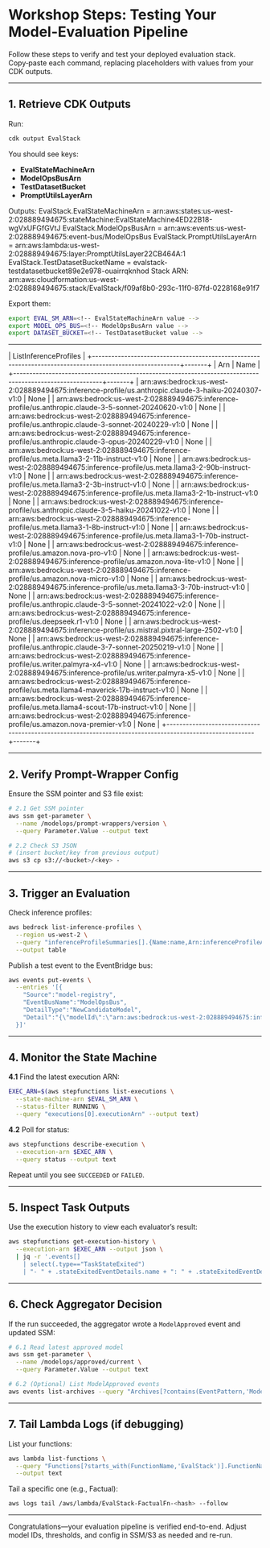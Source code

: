 # Workshop Steps: Testing Your Model-Evaluation Pipeline

Follow these steps to verify and test your deployed evaluation stack. Copy‑paste each command, replacing placeholders with values from your CDK outputs.

---

## 1. Retrieve CDK Outputs

Run:

```bash
cdk output EvalStack
```

You should see keys:

* **EvalStateMachineArn**
* **ModelOpsBusArn**
* **TestDatasetBucket**
* **PromptUtilsLayerArn**

Outputs:
EvalStack.EvalStateMachineArn = arn:aws:states:us-west-2:028889494675:stateMachine:EvalStateMachine4ED22B18-wgVxUFGfGVtJ
EvalStack.ModelOpsBusArn = arn:aws:events:us-west-2:028889494675:event-bus/ModelOpsBus
EvalStack.PromptUtilsLayerArn = arn:aws:lambda:us-west-2:028889494675:layer:PromptUtilsLayer22CB464A:1
EvalStack.TestDatasetBucketName = evalstack-testdatasetbucket89e2e978-ouairrqknhod
Stack ARN:
arn:aws:cloudformation:us-west-2:028889494675:stack/EvalStack/f09af8b0-293c-11f0-87fd-0228168e91f7

Export them:

```bash
export EVAL_SM_ARN=<!-- EvalStateMachineArn value -->
export MODEL_OPS_BUS=<!-- ModelOpsBusArn value -->
export DATASET_BUCKET=<!-- TestDatasetBucket value -->
```

-------------------------------------------------------------------------------------------------------------------
|                                              ListInferenceProfiles                                              |
+---------------------------------------------------------------------------------------------------------+-------+
|                                                   Arn                                                   | Name  |
+---------------------------------------------------------------------------------------------------------+-------+
|  arn:aws:bedrock:us-west-2:028889494675:inference-profile/us.anthropic.claude-3-haiku-20240307-v1:0     |  None |
|  arn:aws:bedrock:us-west-2:028889494675:inference-profile/us.anthropic.claude-3-5-sonnet-20240620-v1:0  |  None |
|  arn:aws:bedrock:us-west-2:028889494675:inference-profile/us.anthropic.claude-3-sonnet-20240229-v1:0    |  None |
|  arn:aws:bedrock:us-west-2:028889494675:inference-profile/us.anthropic.claude-3-opus-20240229-v1:0      |  None |
|  arn:aws:bedrock:us-west-2:028889494675:inference-profile/us.meta.llama3-2-11b-instruct-v1:0            |  None |
|  arn:aws:bedrock:us-west-2:028889494675:inference-profile/us.meta.llama3-2-90b-instruct-v1:0            |  None |
|  arn:aws:bedrock:us-west-2:028889494675:inference-profile/us.meta.llama3-2-3b-instruct-v1:0             |  None |
|  arn:aws:bedrock:us-west-2:028889494675:inference-profile/us.meta.llama3-2-1b-instruct-v1:0             |  None |
|  arn:aws:bedrock:us-west-2:028889494675:inference-profile/us.anthropic.claude-3-5-haiku-20241022-v1:0   |  None |
|  arn:aws:bedrock:us-west-2:028889494675:inference-profile/us.meta.llama3-1-8b-instruct-v1:0             |  None |
|  arn:aws:bedrock:us-west-2:028889494675:inference-profile/us.meta.llama3-1-70b-instruct-v1:0            |  None |
|  arn:aws:bedrock:us-west-2:028889494675:inference-profile/us.amazon.nova-pro-v1:0                       |  None |
|  arn:aws:bedrock:us-west-2:028889494675:inference-profile/us.amazon.nova-lite-v1:0                      |  None |
|  arn:aws:bedrock:us-west-2:028889494675:inference-profile/us.amazon.nova-micro-v1:0                     |  None |
|  arn:aws:bedrock:us-west-2:028889494675:inference-profile/us.meta.llama3-3-70b-instruct-v1:0            |  None |
|  arn:aws:bedrock:us-west-2:028889494675:inference-profile/us.anthropic.claude-3-5-sonnet-20241022-v2:0  |  None |
|  arn:aws:bedrock:us-west-2:028889494675:inference-profile/us.deepseek.r1-v1:0                           |  None |
|  arn:aws:bedrock:us-west-2:028889494675:inference-profile/us.mistral.pixtral-large-2502-v1:0            |  None |
|  arn:aws:bedrock:us-west-2:028889494675:inference-profile/us.anthropic.claude-3-7-sonnet-20250219-v1:0  |  None |
|  arn:aws:bedrock:us-west-2:028889494675:inference-profile/us.writer.palmyra-x4-v1:0                     |  None |
|  arn:aws:bedrock:us-west-2:028889494675:inference-profile/us.writer.palmyra-x5-v1:0                     |  None |
|  arn:aws:bedrock:us-west-2:028889494675:inference-profile/us.meta.llama4-maverick-17b-instruct-v1:0     |  None |
|  arn:aws:bedrock:us-west-2:028889494675:inference-profile/us.meta.llama4-scout-17b-instruct-v1:0        |  None |
|  arn:aws:bedrock:us-west-2:028889494675:inference-profile/us.amazon.nova-premier-v1:0                   |  None |
+---------------------------------------------------------------------------------------------------------+-------+

---

## 2. Verify Prompt-Wrapper Config

Ensure the SSM pointer and S3 file exist:

```bash
# 2.1 Get SSM pointer
aws ssm get-parameter \
  --name /modelops/prompt-wrappers/version \
  --query Parameter.Value --output text

# 2.2 Check S3 JSON
# (insert bucket/key from previous output)
aws s3 cp s3://<bucket>/<key> -
```

---

## 3. Trigger an Evaluation

Check inference profiles:

```bash
aws bedrock list-inference-profiles \
  --region us-west-2 \
  --query "inferenceProfileSummaries[].{Name:name,Arn:inferenceProfileArn}" \
  --output table
```

Publish a test event to the EventBridge bus:

```bash
aws events put-events \
  --entries '[{
    "Source":"model-registry",
    "EventBusName":"ModelOpsBus",
    "DetailType":"NewCandidateModel",
    "Detail":"{\"modelId\":\"arn:aws:bedrock:us-west-2:028889494675:inference-profile/us.amazon.nova-lite-v1:0\",\"version\":\"2025-05-19\"}"
  }]'
```

---

## 4. Monitor the State Machine

**4.1** Find the latest execution ARN:

```bash
EXEC_ARN=$(aws stepfunctions list-executions \
  --state-machine-arn $EVAL_SM_ARN \
  --status-filter RUNNING \
  --query "executions[0].executionArn" --output text)
```

**4.2** Poll for status:

```bash
aws stepfunctions describe-execution \
  --execution-arn $EXEC_ARN \
  --query status --output text
```

Repeat until you see `SUCCEEDED` or `FAILED`.

---

## 5. Inspect Task Outputs

Use the execution history to view each evaluator’s result:

```bash
aws stepfunctions get-execution-history \
  --execution-arn $EXEC_ARN --output json \
  | jq -r '.events[]
    | select(.type=="TaskStateExited")
    | "- " + .stateExitedEventDetails.name + ": " + .stateExitedEventDetails.output'
```

---

## 6. Check Aggregator Decision

If the run succeeded, the aggregator wrote a `ModelApproved` event and updated SSM:

```bash
# 6.1 Read latest approved model
aws ssm get-parameter \
  --name /modelops/approved/current \
  --query Parameter.Value --output text

# 6.2 (Optional) List ModelApproved events
aws events list-archives --query "Archives[?contains(EventPattern,'ModelApproved')].Name" --output table
```

---

## 7. Tail Lambda Logs (if debugging)

List your functions:

```bash
aws lambda list-functions \
  --query "Functions[?starts_with(FunctionName,'EvalStack')].FunctionName" \
  --output text
```

Tail a specific one (e.g., Factual):

```bash
aws logs tail /aws/lambda/EvalStack-FactualFn-<hash> --follow
```

---

Congratulations—your evaluation pipeline is verified end-to-end. Adjust model IDs, thresholds, and config in SSM/S3 as needed and re-run.
